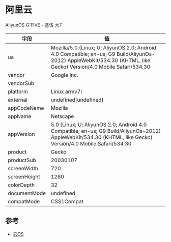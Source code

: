 
# 阿里云

AliyunOS G'FIVE - 基伍 大7

| 字段         | 值                                                                                                                                                                  |
|--------------|---------------------------------------------------------------------------------------------------------------------------------------------------------------------|
| ua           | Mozilla/5.0 (Linux; U; AliyunOS 2.0; Android 4.0 Compatible; en-us; G9 Build/AliyunOs-2012) AppleWebKit/534.30 (KHTML, like Gecko) Version/4.0 Mobile Safari/534.30 |
| vendor       | Google Inc.                                                                                                                                                         |
| vendorSub    |                                                                                                                                                                     |
| platform     | Linux armv7l                                                                                                                                                        |
| external     | undefined[undefined]                                                                                                                                                |
| appCodeName  | Mozilla                                                                                                                                                             |
| appName      | Netscape                                                                                                                                                            |
| appVersion   | 5.0 (Linux; U; AliyunOS 2.0; Android 4.0 Compatible; en-us; G9 Build/AliyunOs-2012) AppleWebKit/534.30 (KHTML, like Gecko) Version/4.0 Mobile Safari/534.30         |
| product      | Gecko                                                                                                                                                               |
| productSub   | 20030107                                                                                                                                                            |
| screenWidth  | 720                                                                                                                                                                 |
| screenHeight | 1280                                                                                                                                                                |
| colorDepth   | 32                                                                                                                                                                  |
| documentMode | undefined                                                                                                                                                           |
| compatMode   | CSS1Compat                                                                                                                                                          |

## 参考

* [云OS](http://yunos.com/)
